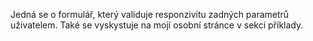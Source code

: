 Jedná se o formulář, který validuje responzivitu zadných parametrů uživatelem.
Také se vyskystuje na mojí osobní stránce v sekci příklady.
